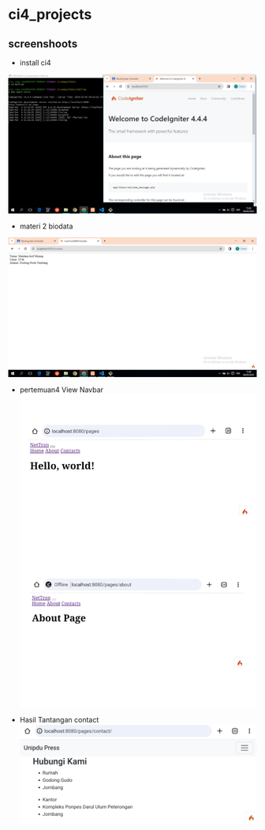 # ci4_projects

## screenshoots

- install ci4

![img1](screen/02.jpg)

- materi 2 biodata

![img2](screen/03.jpg)

- pertemuan4 View Navbar
![img3](screen/01.jpg)

- Hasil Tantangan contact
![img4](screen/04.jpg)
